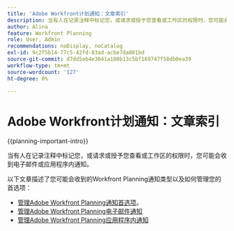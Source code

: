 ```yaml
---
title: 'Adobe Workfront计划通知：文章索引'
description: 当有人在记录注释中标记您，或请求或授予您查看或工作区的权限时，您可能会收到电子邮件或应用程序内通知。 以下文章介绍可能会收到的Workfront Planning通知类型以及如何管理通知首选项。
author: Alina
feature: Workfront Planning
role: User, Admin
recommendations: noDisplay, noCatalog
exl-id: 9c2f5b14-77c5-42fd-83ad-acbe7da801bd
source-git-commit: d7dd5ab4e3041a100b13c5bf169747f58db0ea39
workflow-type: tm+mt
source-wordcount: '127'
ht-degree: 0%

---
```



# Adobe Workfront计划通知：文章索引

<!--add this to major TOC and Planning article index-->

{{planning-important-intro}}

当有人在记录注释中标记您，或请求或授予您查看或工作区的权限时，您可能会收到电子邮件或应用程序内通知。

以下文章描述了您可能会收到的Workfront Planning通知类型以及如何管理您的首选项：

* [管理Adobe Workfront Planning通知首选项](/help/quicksilver/planning/notifications/manage-notification-preferences.md)。
* [管理Adobe Workfront Planning电子邮件通知](/help/quicksilver/planning/notifications/manage-planning-email-notifications.md)
* [管理Adobe Workfront Planning应用程序内通知](/help/quicksilver/planning/notifications/manage-planning-in-app-notifications.md)
